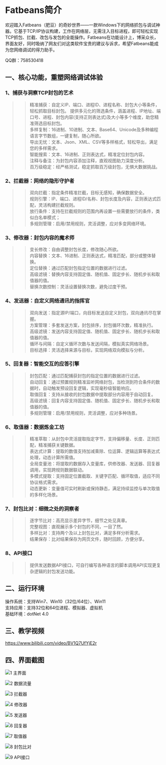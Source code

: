 # Fatbeans简介
欢迎踏入Fatbeans（肥豆）的奇妙世界——一款Windows下的网络抓包与调试神器。它基于TCP/IP协议构建，工作在网络层，无需注入目标进程，即可轻松实现TCP抓包、拦截、改包与发包的全能操作。Fatbeans在功能设计上，博采众长，界面友好，同时吸纳了网友们对这类软件宝贵的建议与诉求，希望Fatbeans能成为您网络调试的得力助手。

QQ群：758530418

## 一、核心功能，重塑网络调试体验
### 1、捕获与洞察TCP封包的艺术
>>精准捕获：自定义IP、端口、进程ID、进程名称、封包大小等条件，轻松抓取目标封包。
提供多元化的筛选条件，涵盖进程、IP地址、端口号、进程、封包内容(支持正则表达式)及大小等多个维度，助您精准筛选目标封包。  
>>多样复制：16进制、10进制、文本、Base64、Unicode及多种编程语言字节数组，一键复制，随心所欲。  
>>导出无忧：文本、Json、XML、CSV等多样格式，轻松导出，满足您的多样需求。  
>>智能搜索：文本、16进制、正则表达式，精准定位封包内容。  
>>注释与备注：为封包内容添加注释，直观视图助力深度分析。  
>>百万级稳定：经严格测试，稳定抓取百万级封包，无惧大数据挑战。  

### 2、拦截器：网络的隐形守护者
>>双向拦截：指定条件精准拦截，目标无感知，确保数据安全。  
>>规则引擎：IP、端口、进程ID/名称、封包长度及内容，正则表达式匹配，灵活构建拦截规则。  
>>放行条件：支持在拦截规则的范围内再设置一些需要放行的条件，类似白名单模式；  
>>多规则管理：启用/禁用规则，灵活调整，应对多变网络环境。  

### 3、修改器：封包内容的魔术师
>>变长修改：自由调整封包长度，修改随心所欲。  
>>内容替换：文本、16进制、正则表达式，精准匹配，部分或整体替换。  
>>定位替换：通过匹配封包指定位置的数据进行过滤。  
>>高级滤镜：替换内容支持固定值、随机值、固定步长、随机步长和取值器的值。  
>>替换次数控制：灵活设置替换次数，避免过度干预。  

### 4、发送器：自定义网络通讯的指挥官
>>双向发送：指定源IP/端口，向目标发送自定义封包，双向通讯尽在掌握。  
>>方案管理：多套发送方案，封包排序，封包循环次数，精准执行。  
>>高级滤镜：发送内容支持固定值、随机值、固定步长、随机步长和取值器的值。  
>>循环与间隔：自定义循环次数与发送间隔，模拟真实网络场景。  
>>目标选择：灵活选择来源与目标，实现网络双向模拟与分析。  

### 5、回复器：智能交互的应答引擎
>>封包匹配：通过匹配捕获封包的指定位置的数据进行过滤。  
>>自动回复：通过预置规则精准监听网络封包，当检测到符合条件的数据时，自动触发预设回复逻辑，实现毫秒级智能响应。  
>>取值回复：支持从接收的封包数据中提取部分内容用于自动回复。  
>>高级滤镜：回复内容支持固定值、随机值、固定步长、随机步长和取值器的值。  
>>多规则管理：启用/禁用规则，灵活调整，应对多种场景。  

### 6、取值器：数据炼金工坊
>>精准萃取：从封包中灵活提取指定字节，支持偏移量、长度、正则匹配，精准捕获关键数据。  
>>表达式计算：提取的数值支持加减乘除、位运算、逻辑运算等表达式处理，动态计算所需值。  
>>全局变量池：将提取的数据存入变量库，供修改器、发送器、回复器调用，实现跨规则数据联动。  
>>多模式提取：支持固定位置截取、关键字匹配、循环取值，适应不同协议格式需求。  
>>动态更新：变量值可实时刷新或保持静态，满足持续监控与单次取值的多样化场景。  

### 7、封包比对：细微之处的洞察者
>>逐字节比对：高亮显示差异字节，细节之处见真章。  
>>完整视图：直观展示多个封包的不同，一目了然。  
>>多样比对：支持两个及以上封包比对，满足多样分析需求。  
>>结果保存：比对结果保存为网页文件，随时回顾，方便分享。  

### 8、API接口
>>提供发送数据API接口，可自行编写各种语言的脚本调用API实现更复杂逻辑的封包发送功能。  

## 二、运行环境
操作系统：支持Win7、Win10（32位/64位）、Win11  
支持应用：支持32位和64位进程、模拟器、虚拟机  
基础环境：dotNet 4.0  

## 三、教学视频
https://www.bilibili.com/video/BV1Q7UfYjE2r

## 四、界面截图
![1 主界面](https://github.com/user-attachments/assets/9decb325-2601-4cc4-ac33-03ee6fb28852)

![2 数据流量](https://github.com/user-attachments/assets/2bd34c99-5f55-4192-b2f5-dd732e76dffe)

![3 拦截器](https://github.com/user-attachments/assets/bdc80dea-683a-4138-83d4-a87507c37ea6)

![4 修改器](https://github.com/user-attachments/assets/b7beb792-f1e1-4015-aeae-8ecd506fa993)

![5 发送器](https://github.com/user-attachments/assets/4aed7362-d5d8-4ad3-bd68-d889860c84db)

![6 回复器](https://github.com/user-attachments/assets/74f47c65-c972-4dde-a45b-65b2cc84e449)

![7 取值器](https://github.com/user-attachments/assets/30983d37-7d06-433e-ba36-586a144fddb9)

![8 封包比对](https://github.com/user-attachments/assets/1b6ca63f-146a-4a1d-b51c-9f7e3726467b)

![9 API接口](https://github.com/user-attachments/assets/52092c55-8974-4dbf-b70b-8fb469512038)















